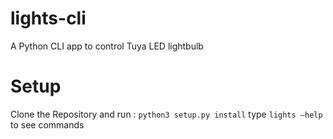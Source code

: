 # lights-cli
A Python CLI app to control Tuya LED lightbulb

# Setup
Clone the Repository and run : `python3 setup.py install`
type `lights —help` to see commands

